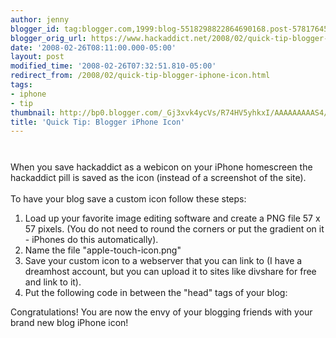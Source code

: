```yaml
---
author: jenny
blogger_id: tag:blogger.com,1999:blog-5518298822864690168.post-5781764541491951679
blogger_orig_url: https://www.hackaddict.net/2008/02/quick-tip-blogger-iphone-icon.html
date: '2008-02-26T08:11:00.000-05:00'
layout: post
modified_time: '2008-02-26T07:32:51.810-05:00'
redirect_from: /2008/02/quick-tip-blogger-iphone-icon.html
tags:
- iphone
- tip
thumbnail: http://bp0.blogger.com/_Gj3xvk4ycVs/R74HV5yhkxI/AAAAAAAAAS4/HvZcJz2sfMA/s72-c/phone.png
title: 'Quick Tip: Blogger iPhone Icon'
---
```


<img alt="" border="0" id="BLOGGER_PHOTO_ID_5169577495139291922" src="{{ site.url }}/assets/images/2008-02-26-image-0000.png" style="margin: 0px auto 10px; display: block; text-align: center; "/><br/>When you save hackaddict as a webicon on your iPhone homescreen the hackaddict pill is saved as the icon (instead of a screenshot of the site).<br/><br/>To have your blog save a custom icon follow these steps:<br/><ol><li>Load up your favorite image editing software and create a PNG file 57 x 57 pixels. (You do not need to round the corners or put the gradient on it - iPhones do this automatically).</li><li>Name the file "apple-touch-icon.png"</li><li>Save your custom icon to a webserver that you can link to (I have a dreamhost account, but you can upload it to sites like divshare for free and link to it).</li><li>Put the following code in between the "head" tags of your blog:<img alt="" border="0" id="BLOGGER_PHOTO_ID_5169576958268379890" src="{{ site.url }}/assets/images/2008-02-26-image-0001.png" style="margin: 0px auto 10px; display: block; text-align: center; "/></li></ol>Congratulations!  You are now the envy of your blogging friends with your brand new blog iPhone icon!